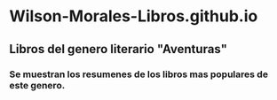 # Wilson-Morales-Libros.github.io
##  Libros del genero literario "Aventuras"  
### Se muestran los resumenes de los libros mas  populares de este genero.
